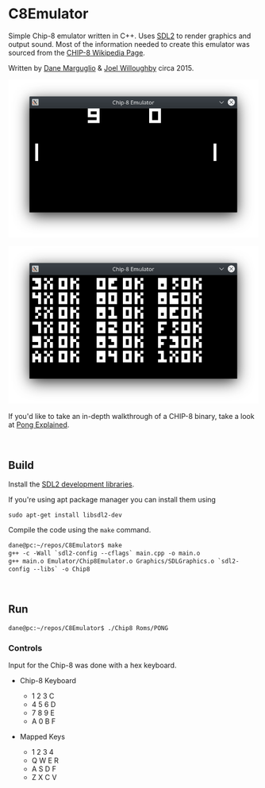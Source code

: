 # C8Emulator
Simple Chip-8 emulator written in C++. Uses [SDL2](https://www.libsdl.org/) to render graphics and output sound. Most of the information needed to create this emulator was sourced from the [CHIP-8 Wikipedia Page](https://en.wikipedia.org/wiki/CHIP-8).

Written by [Dane Marguglio](https://github.com/danemarguglio) & [Joel Willoughby](https://github.com/JoelWilloughby) circa 2015.


![Pong](Images/pong.png "Pong")

![Opcode-Test](Images/opcode_test.png "Opcode-test")




If you'd like to take an in-depth walkthrough of a CHIP-8 binary, take a look at [Pong Explained](Pong_Explained.md).


<br/>

## Build

Install the [SDL2 development libraries](https://www.libsdl.org/download-2.0.php).

If you're using apt package manager you can install them using 
```console
sudo apt-get install libsdl2-dev
```

Compile the code using the `make` command.
```console
dane@pc:~/repos/C8Emulator$ make
g++ -c -Wall `sdl2-config --cflags` main.cpp -o main.o
g++ main.o Emulator/Chip8Emulator.o Graphics/SDLGraphics.o `sdl2-config --libs` -o Chip8
```


<br/>

## Run
```console
dane@pc:~/repos/C8Emulator$ ./Chip8 Roms/PONG
```

### Controls
Input for the Chip-8 was done with a hex keyboard.
- Chip-8 Keyboard
  - 1 2 3 C
  - 4 5 6 D
  - 7 8 9 E
  - A 0 B F


- Mapped Keys
  - 1 2 3 4
  - Q W E R
  - A S D F
  - Z X C V
